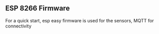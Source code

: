 ## ESP 8266 Firmware

For a quick start, esp easy firmware is used for the sensors, MQTT for connectivity
